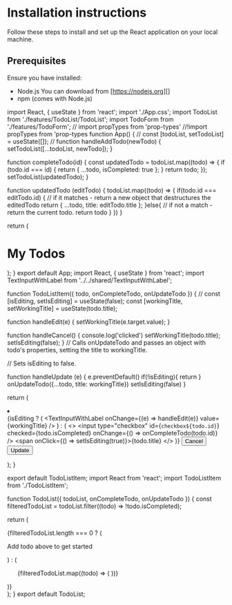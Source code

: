 # Installation instructions
Follow these steps to install and set up the React application on your local machine.

## Prerequisites
Ensure you have installed:
- Node.js You can download from [https://nodejs.org][] 
- npm (comes with Node.js)


import React, { useState } from 'react';
import './App.css';
import TodoList from './features/TodoList/TodoList';
import TodoForm from './features/TodoForm';
// import propTypes from 'prop-types'
//!import propTypes from 'prop-types
function App() {
  //
  const [todoList, setTodoList] = useState([]);
  //
  function handleAddTodo(newTodo) {
    setTodoList([...todoList, newTodo]);
  }

  function completeTodo(id) {
    const updatedTodo = todoList.map((todo) => {
      if (todo.id === id) {
        return { ...todo, isCompleted: true };
      }
      return todo;
    });
    setTodoList(updatedTodo);
  }

  function updatedTodo (editTodo) {
    todoList.map((todo) => {
      if(todo.id === editTodo.id) {
        // if it matches - return a new object that destructures the editedTodo
        return { ...todo, title: editTodo.title };
      }else{
        // if not a match - return the current todo.
        return todo
      }
    })
  }

  return (
    <div>
      <h1>My Todos</h1>
      <TodoForm onAddTodo={handleAddTodo} />
      <TodoList onUpdateTodo={updatedTodo} todoList={todoList} onCompleteTodo={completeTodo} />
    </div>
  );
}
export default App;
import React, { useState } from 'react';
import TextInputWithLabel from '../../shared/TextInputWithLabel';

function TodoListItem({ todo, onCompleteTodo, onUpdateTodo }) {
  //
  const [isEditing, setIsEditing] = useState(false);
  const [workingTitle, setWorkingTitle] = useState(todo.title);

  function handleEdit(e) {
    setWorkingTitle(e.target.value);
  }

  function handleCancel() {
    console.log('clicked')
    setWorkingTitle(todo.title);
    setIsEditing(false);
  }
  // Calls onUpdateTodo and passes an object with todo's properties, setting the title to workingTitle.

  // Sets isEditing to false.


  function handleUpdate (e) {
    e.preventDefault()
    if(!isEditing){
      return 
    }
    onUpdateTodo({...todo, title: workingTitle})
    setIsEditing(false)
  }

  return (
    <li>
      <form onSubmit={handleUpdate}>
        {isEditing ? (
          <TextInputWithLabel onChange={(e) => handleEdit(e)} value={workingTitle}  />
        ) : (
          <>
            <label>
              <input
                type="checkbox"
                id={`checkbox${todo.id}`}
                checked={todo.isCompleted}
                onChange={() => onCompleteTodo(todo.id)}
              />
            </label>
            <span onClick={() => setIsEditing(true)}>{todo.title}</span>
          </>
        )}
        <button type="button" onClick={handleCancel}>
          Cancel
        </button>
        <button type="button" onClick={handleUpdate}>
          Update
        </button>
      </form>
    </li>
  );
}

export default TodoListItem;
import React from 'react';
import TodoListItem from './TodoListItem';

function TodoList({ todoList, onCompleteTodo, onUpdateTodo }) {
  const filteredTodoList = todoList.filter((todo) => !todo.isCompleted);

  return (
    <div>
      {filteredTodoList.length === 0 ? (
        <p>Add todo above to get started</p>
      ) : (
        <ul>
          {filteredTodoList.map((todo) => (
            <TodoListItem
              key={todo.id}
              todo={todo}
              onCompleteTodo={onCompleteTodo}
              onUpdateTodo={onUpdateTodo}
            />
          ))}
        </ul>
      )}
    </div>
  );
}
export default TodoList;
